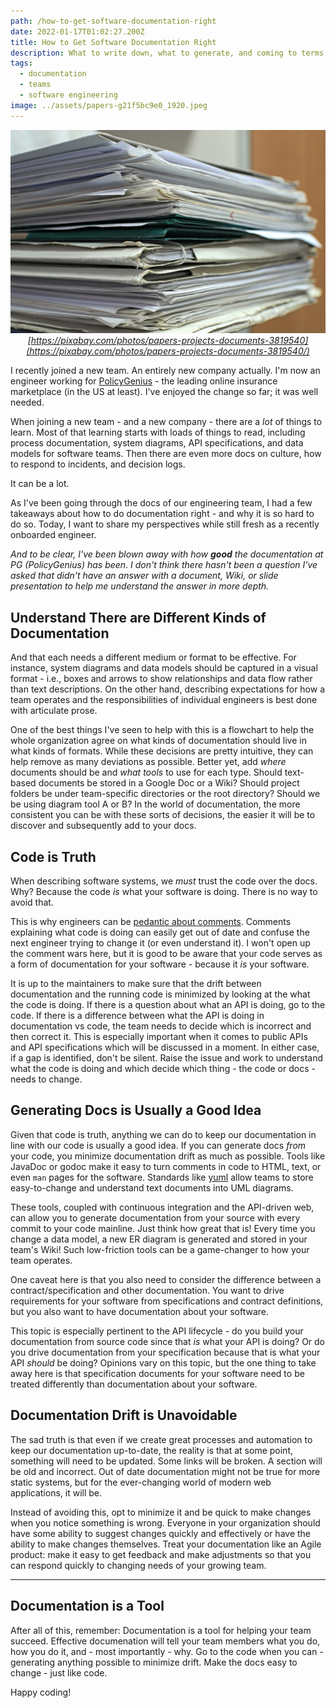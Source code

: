 ```yaml
---
path: /how-to-get-software-documentation-right
date: 2022-01-17T01:02:27.200Z
title: How to Get Software Documentation Right
description: What to write down, what to generate, and coming to terms that documentation is always out of date.
tags: 
  - documentation
  - teams
  - software engineering
image: ../assets/papers-g21f5bc9e0_1920.jpeg
---
```


<center>

![stack of papers](../assets/papers-g21f5bc9e0_1920.jpeg)
_[https://pixabay.com/photos/papers-projects-documents-3819540](https://pixabay.com/photos/papers-projects-documents-3819540/)_

</center>

I recently joined a new team. An entirely new company actually. I'm now an engineer working for [PolicyGenius](https://grnh.se/0ebea2c41us) - the leading online insurance marketplace (in the US at least). I've enjoyed the change so far; it was well needed.

When joining a new team - and a new company - there are a _lot_ of things to learn. Most of that learning starts with loads of things to read, including process documentation, system diagrams, API specifications, and data models for software teams. Then there are even more docs on culture, how to respond to incidents, and decision logs. 

It can be a lot.

As I've been going through the docs of our engineering team, I had a few takeaways about how to do documentation right - and why it is so hard to do so. Today, I want to share my perspectives while still fresh as a recently onboarded engineer.

_And to be clear, I've been blown away with how **good** the documentation at PG (PolicyGenius) has been. I don't think there hasn't been a question I've asked that didn't have an answer with a document, Wiki, or slide presentation to help me understand the answer in more depth._

## Understand There are Different Kinds of Documentation

And that each needs a different medium or format to be effective. For instance, system diagrams and data models should be captured in a visual format - i.e., boxes and arrows to show relationships and data flow rather than text descriptions. On the other hand, describing expectations for how a team operates and the responsibilities of individual engineers is best done with articulate prose. 

One of the best things I've seen to help with this is a flowchart to help the whole organization agree on what kinds of documentation should live in what kinds of formats. While these decisions are pretty intuitive, they can help remove as many deviations as possible. Better yet, add _where_ documents should be and _what tools_ to use for each type. Should text-based documents be stored in a Google Doc or a Wiki? Should project folders be under team-specific directories or the root directory? Should we be using diagram tool A or B? In the world of documentation, the more consistent you can be with these sorts of decisions, the easier it will be to discover and subsequently add to your docs. 

## Code is Truth

When describing software systems, we _must_ trust the code over the docs. Why? Because the code _is_ what your software is doing. There is no way to avoid that. 

This is why engineers can be [pedantic about comments](https://stackoverflow.blog/2021/12/23/best-practices-for-writing-code-comments/). Comments explaining what code is doing can easily get out of date and confuse the next engineer trying to change it (or even understand it). I won't open up the comment wars here, but it is good to be aware that your code serves as a form of documentation for your software - because it _is_ your software.

It is up to the maintainers to make sure that the drift between documentation and the running code is minimized by looking at the what the code is doing. If there is a question about what an API is doing, go to the code. If there is a difference between what the API is doing in documentation vs code, the team needs to decide which is incorrect and then correct it. This is especially important when it comes to public APIs and API specifications which will be discussed in a moment. In either case, if a gap is identified, don't be silent. Raise the issue and work to understand what the code is doing and which decide which thing - the code or docs  - needs to change.

## Generating Docs is Usually a Good Idea

Given that code is truth, anything we can do to keep our documentation in line with our code is usually a good idea. If you can generate docs _from_ your code, you minimize documentation drift as much as possible. Tools like JavaDoc or godoc make it easy to turn comments in code to HTML, text, or even `man` pages for the software. Standards like [yuml](https://yuml.me/) allow teams to store easy-to-change and understand text documents into UML diagrams. 

These tools, coupled with continuous integration and the API-driven web, can allow you to generate documentation from your source with every commit to your code mainline. Just think how great that is! Every time you change a data model, a new ER diagram is generated and stored in your team's Wiki! Such low-friction tools can be a game-changer to how your team operates.

One caveat here is that you also need to consider the difference between a contract/specification and other documentation. You want to drive requirements for your software from specifications and contract definitions, but you also want to have documentation about your software. 

This topic is especially pertinent to the API lifecycle - do you build your documentation from source code since that _is_ what your API is doing? Or do you drive documentation from your specification because that is what your API _should_ be doing? Opinions vary on this topic, but the one thing to take away here is that specification documents for your software need to be treated differently than documentation about your software.

## Documentation Drift is Unavoidable

The sad truth is that even if we create great processes and automation to keep our documentation up-to-date, the reality is that at some point, something will need to be updated. Some links will be broken. A section will be old and incorrect. Out of date documentation might not be true for more static systems, but for the ever-changing world of modern web applications, it will be.

Instead of avoiding this, opt to minimize it and be quick to make changes when you notice something is wrong. Everyone in your organization should have some ability to suggest changes quickly and effectively or have the ability to make changes themselves. Treat your documentation like an Agile product: make it easy to get feedback and make adjustments so that you can respond quickly to changing needs of your growing team. 

---

## Documentation is a Tool

After all of this, remember:
Documentation is a tool for helping your team succeed.
Effective documenation will tell your team members what you do, how you do it, and - most importantly - why.
Go to the code when you can - generating anything possible to minimize drift.
Make the docs easy to change - just like code.

Happy coding!

